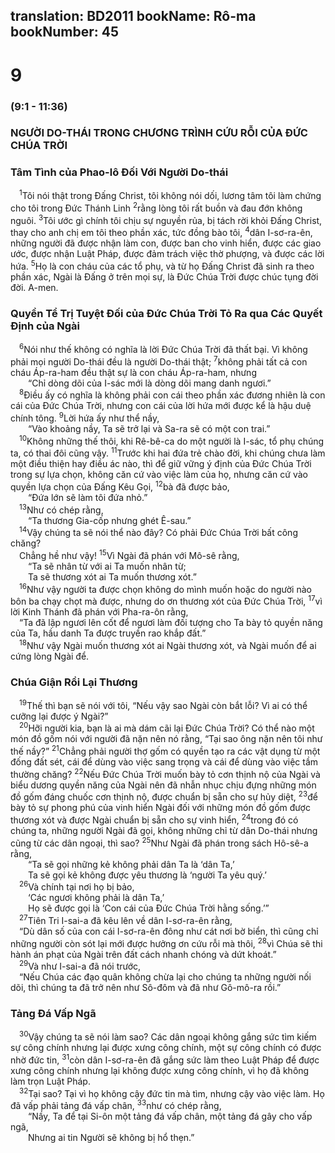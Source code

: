 translation: BD2011
bookName: Rô-ma 
bookNumber: 45
-------

<div class="title"><h1>9</h1><h3>(9:1 - 11:36)</h3><h3>NGƯỜI DO-THÁI TRONG CHƯƠNG TRÌNH CỨU RỖI CỦA ÐỨC CHÚA TRỜI</h3><h3>Tâm Tình của Phao-lô Ðối Với Người Do-thái</h3></div>
<span class="verse ro_9_1"> <sup>1</sup>Tôi nói thật trong Ðấng Christ, tôi không nói dối, lương tâm tôi làm chứng cho tôi trong Ðức Thánh Linh </span>
<span class="verse ro_9_2"><sup>2</sup>rằng lòng tôi rất buồn và đau đớn không nguôi. </span>
<span class="verse ro_9_3"><sup>3</sup>Tôi ước gì chính tôi chịu sự nguyền rủa, bị tách rời khỏi Ðấng Christ, thay cho anh chị em tôi theo phần xác, tức đồng bào tôi, </span>
<span class="verse ro_9_4"><sup>4</sup>dân I-sơ-ra-ên, những người đã được nhận làm con, được ban cho vinh hiển, được các giao ước, được nhận Luật Pháp, được đảm trách việc thờ phượng, và được các lời hứa. </span>
<span class="verse ro_9_5"><sup>5</sup>Họ là con cháu của các tổ phụ, và từ họ Ðấng Christ đã sinh ra theo phần xác, Ngài là Ðấng ở trên mọi sự, là Ðức Chúa Trời được chúc tụng đời đời. A-men.<br/></span>
<div class="title"><h3>Quyền Tể Trị Tuyệt Ðối của Ðức Chúa Trời Tỏ Ra qua Các Quyết Ðịnh của Ngài</h3></div>
<span class="verse ro_9_6"> <sup>6</sup>Nói như thế không có nghĩa là lời Ðức Chúa Trời đã thất bại. Vì không phải mọi người Do-thái đều là người Do-thái thật; </span>
<span class="verse ro_9_7"><sup>7</sup>không phải tất cả con cháu Áp-ra-ham đều thật sự là con cháu Áp-ra-ham, nhưng<br/>  “Chỉ dòng dõi của I-sác mới là dòng dõi mang danh ngươi.” <br/></span>
<span class="verse ro_9_8"> <sup>8</sup>Ðiều ấy có nghĩa là không phải con cái theo phần xác đương nhiên là con cái của Ðức Chúa Trời, nhưng con cái của lời hứa mới được kể là hậu duệ chính tông. </span>
<span class="verse ro_9_9"><sup>9</sup>Lời hứa ấy như thể nầy,<br/>  “Vào khoảng nầy, Ta sẽ trở lại và Sa-ra sẽ có một con trai.” <br/></span>
<span class="verse ro_9_10"> <sup>10</sup>Không những thế thôi, khi Rê-bê-ca do một người là I-sác, tổ phụ chúng ta, có thai đôi cũng vậy. </span>
<span class="verse ro_9_11"><sup>11</sup>Trước khi hai đứa trẻ chào đời, khi chúng chưa làm một điều thiện hay điều ác nào, thì để giữ vững ý định của Ðức Chúa Trời trong sự lựa chọn, không căn cứ vào việc làm của họ, nhưng căn cứ vào quyền lựa chọn của Ðấng Kêu Gọi, </span>
<span class="verse ro_9_12"><sup>12</sup>bà đã được bảo,<br/>  “Ðứa lớn sẽ làm tôi đứa nhỏ.” <br/></span>
<span class="verse ro_9_13"> <sup>13</sup>Như có chép rằng,<br/>  “Ta thương Gia-cốp nhưng ghét Ê-sau.” <br/></span>
<span class="verse ro_9_14"> <sup>14</sup>Vậy chúng ta sẽ nói thể nào đây? Có phải Ðức Chúa Trời bất công chăng?<br/> Chẳng hề như vậy! </span>
<span class="verse ro_9_15"><sup>15</sup>Vì Ngài đã phán với Mô-sê rằng,<br/>  “Ta sẽ nhân từ với ai Ta muốn nhân từ; <br/>  Ta sẽ thương xót ai Ta muốn thương xót.” <br/></span>
<span class="verse ro_9_16"> <sup>16</sup>Như vậy người ta được chọn không do mình muốn hoặc do người nào bôn ba chạy chọt mà được, nhưng do ơn thương xót của Ðức Chúa Trời, </span>
<span class="verse ro_9_17"><sup>17</sup>vì lời Kinh Thánh đã phán với Pha-ra-ôn rằng,<br/> “Ta đã lập ngươi lên cốt để ngươi làm đối tượng cho Ta bày tỏ quyền năng của Ta, hầu danh Ta được truyền rao khắp đất.” <br/></span>
<span class="verse ro_9_18"> <sup>18</sup>Như vậy Ngài muốn thương xót ai Ngài thương xót, và Ngài muốn để ai cứng lòng Ngài để.<br/></span>
<div class="title"><h3>Chúa Giận Rồi Lại Thương</h3></div>
<span class="verse ro_9_19"> <sup>19</sup>Thế thì bạn sẽ nói với tôi, “Nếu vậy sao Ngài còn bắt lỗi? Vì ai có thể cưỡng lại được ý Ngài?”<br/></span>
<span class="verse ro_9_20"> <sup>20</sup>Hỡi người kia, bạn là ai mà dám cãi lại Ðức Chúa Trời? Có thể nào một món đồ gốm nói với người đã nặn nên nó rằng, “Tại sao ông nặn nên tôi như thế nầy?” </span>
<span class="verse ro_9_21"><sup>21</sup>Chẳng phải người thợ gốm có quyền tạo ra các vật dụng từ một đống đất sét, cái để dùng vào việc sang trọng và cái để dùng vào việc tầm thường chăng? </span>
<span class="verse ro_9_22"><sup>22</sup>Nếu Ðức Chúa Trời muốn bày tỏ cơn thịnh nộ của Ngài và biểu dương quyền năng của Ngài nên đã nhẫn nhục chịu đựng những món đồ gốm đáng chuốc cơn thịnh nộ, được chuẩn bị sẵn cho sự hủy diệt, </span>
<span class="verse ro_9_23"><sup>23</sup>để bày tỏ sự phong phú của vinh hiển Ngài đối với những món đồ gốm được thương xót và được Ngài chuẩn bị sẵn cho sự vinh hiển, </span>
<span class="verse ro_9_24"><sup>24</sup>trong đó có chúng ta, những người Ngài đã gọi, không những chỉ từ dân Do-thái nhưng cũng từ các dân ngoại, thì sao? </span>
<span class="verse ro_9_25"><sup>25</sup>Như Ngài đã phán trong sách Hô-sê-a rằng,<br/>  “Ta sẽ gọi những kẻ không phải dân Ta là ‘dân Ta,’ <br/>  Ta sẽ gọi kẻ không được yêu thương là ‘người Ta yêu quý.’ <br/></span>
<span class="verse ro_9_26"> <sup>26</sup>Và chính tại nơi họ bị bảo,<br/>  ‘Các ngươi không phải là dân Ta,’<br/>  Họ sẽ được gọi là ‘Con cái của Ðức Chúa Trời hằng sống.’” <br/></span>
<span class="verse ro_9_27"> <sup>27</sup>Tiên Tri I-sai-a đã kêu lên về dân I-sơ-ra-ên rằng,<br/> “Dù dân số của con cái I-sơ-ra-ên đông như cát nơi bờ biển, thì cũng chỉ những người còn sót lại mới được hưởng ơn cứu rỗi mà thôi, </span>
<span class="verse ro_9_28"><sup>28</sup>vì Chúa sẽ thi hành án phạt của Ngài trên đất cách nhanh chóng và dứt khoát.” <br/></span>
<span class="verse ro_9_29"> <sup>29</sup>Và như I-sai-a đã nói trước,<br/> “Nếu Chúa các đạo quân không chừa lại cho chúng ta những người nối dõi, thì chúng ta đã trở nên như Sô-đôm và đã như Gô-mô-ra rồi.” <br/></span>
<div class="title"><h3>Tảng Ðá Vấp Ngã</h3></div>
<span class="verse ro_9_30"> <sup>30</sup>Vậy chúng ta sẽ nói làm sao? Các dân ngoại không gắng sức tìm kiếm sự công chính nhưng lại được xưng công chính, một sự công chính có được nhờ đức tin, </span>
<span class="verse ro_9_31"><sup>31</sup>còn dân I-sơ-ra-ên đã gắng sức làm theo Luật Pháp để được xưng công chính nhưng lại không được xưng công chính, vì họ đã không làm trọn Luật Pháp.<br/></span>
<span class="verse ro_9_32"> <sup>32</sup>Tại sao? Tại vì họ không cậy đức tin mà tìm, nhưng cậy vào việc làm. Họ đã vấp phải tảng đá vấp chân, </span>
<span class="verse ro_9_33"><sup>33</sup>như có chép rằng,<br/>  “Nầy, Ta để tại Si-ôn một tảng đá vấp chân, một tảng đá gây cho vấp ngã,<br/>  Nhưng ai tin Người sẽ không bị hổ thẹn.” <br/></span>
